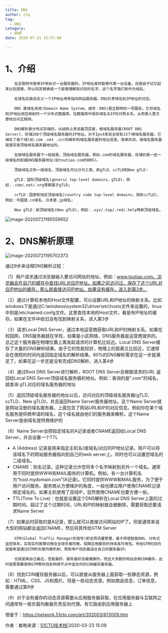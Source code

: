 ```yaml
---
title: DNS
author: ztq
tag:
  - DNS
category:
  - 网络
date: 2020-07-21 15:57:00

---
```


# 1、介绍  

		在互联网中是用IP来标识一台服务器的。IP地址虽然能够代表一台设备，但是由于记忆起来比较困难，所以将其替换成一个能够理解和识别的名字，这个名字我们称作为域名。

		在域名后面会定义一个IP地址用来指向网站服务器。DNS负责域名到IP地址的对应。

		DNS 是域名系统(Domain Name System，缩写：DNS)是互联网的一项服务。它将域名和IP地址相互映射的一个分布式数据库，在数据库中保存域名与IP的对照关系，从而使人更方便地访问互联网。

		DNS解析是分布式存储的，从结构上来说最顶层是，根域名服务器(ROOT DNS Server)，存储260个顶级域名服务器的IP地址。对于Ipv4来说全球有13个根域名服务器，它储存了每个域(如.com .net .cn)的解析和域名服务器的地址信息。简单的说，根域名服务器就是存放顶级域名服务器地址的。

		在根域名服务器下一级就是，顶级域名服务器。例如.com的域名服务器，存储的是一些一级域名的权威DNS服务器地址(如toutiao.com的DNS)。

		顶级域名又称一级域名，顶级域名可以分为三类，即gTLD、ccTLD和New gTLD：

		gTLD：国际顶级域名(generic top-level domains，gTLD)，例如：.com/.net/.org等都属于gTLD;

		ccTLD：国家和地区顶级域名(country code top-level domains，简称ccTLD)，例如：中国是.cn域名，日本是.jp域名;

		New gTLD：新顶级域名(New gTLD)，例如：.xyz/.top/.red/.help等新顶级域名。

![image-20200721195559652](/assets/images/DNS1.png)

# 2、DNS解析原理

![image-20200721195702373](/assets/images/DNS2.png)



通过9步来诠释DNS解析过程：

（1）用户请求通过浏览器输入要访问网站的地址，例如：www.toutiao.com。浏览器会在自己的缓存中查找URL对应IP地址。如果之前访问过，保存了这个URL对应IP地址的缓存，那么就直接访问IP地址。如果没有缓存，进入到第2步。

（2）通过计算机本地的Host文件配置，可以设置URL和IP地址的映射关系。比如windows下是通过C:\windwos\system32\driver\etc\hosts文件来设置的，linux中则是/etc/named.confg文件。这里查找本地的Host文件，看是有IP地址的缓存。如果在文件中依旧没有找到映射关系，进入第3步

（3）请求Local DNS Server，通过本地运营商获取URL和IP的映射关系。如果在校园网，DNS服务器就在学校，如果是小区网络，DNS服务器是运营商提供的。总之这个服务器在物理位置上离发起请求的计算机比较近。Local DNS Server缓存了大量的DNS解析结果。由于它的性能较好，物理上的距离又比较近，它通常会在很短的时间内返回指定域名的解析结果。80%的DNS解析需求在这一步就满足了。如果在这一步还是没有完成DNS解析，进入第4步

（4）通过Root DNS Server进行解析，ROOT DNS Server会根据请求的URL 返回给Local DNS Server顶级域名服务器的地址。例如：查询的是”.com”的域名，就查询 gTL对应的域名服务器的地址

（5）返回顶级域名服务器的地址以后，访问对应的顶级域名服务器(gTLD、ccTLD、New gTLD)，并且返回Name Server服务器地址。这个Name Server就是网站注册的域名服务器，上面包含了网站URL和IP的对应信息。例如你在某个域名服务提供商申请的域名，这个域名就由他们的服务器来解析。这个Name Server是由域名提供商维护的

（6）Name Server会把指定域名的A记录或者CNAME返回给Local DNS Server，并且设置一个TTL

- A (Address) 记录是用来指定主机名(或域名)对应的IP地址记录。用户可以将该域名下的网站服务器指向到自己的web server上。同时也可以设置您域名的二级域名。
- CNAME：别名记录。这种记录允许您将多个名字映射到另外一个域名。通常用于同时提供WWW和MAIL服务的计算机。例如，有一台计算机名为“host.mydomain.com”(A记录)。它同时提供WWW和MAIL服务，为了便于用户访问服务。服务商从方便维护的角度，一般也建议用户使用CNAME记录绑定域名的。如果主机使用了双线IP，显然使用CNAME也要方便一些。
- TTL(Time To Live)：也就是设置这个DNS解析在Local DNS Server上面的过期时间。超过了这个过期时间，URL和IP的映射就会被删除，需要获取还要请求Name Server

（7）如果此时获取的是A记录，那么就可以直接访问网站的IP了。但是通常来说大型的网站都会返回CNAME，然后将其传给GTM Server

		GTM(Global Traffic Manager的简写)即全局流量管理，基于网宿智能DNS、分布式监控体系，实现实时故障切换及全球负载均衡，保障应用服务的持续高可用性。传给GTM的目的就是希望通过GTM的负载均衡机制，帮助用户找到最适合自己的服务器IP。

		也就是离自己最近，性能最好，服务器状态最健康的。而且大多数的网站会做CDN缓存，此时就更需要使用GTM帮你找到网络节点中适合你的CDN缓存服务器。

（8）找到CDN缓存服务器以后，可以直接从服务器上面获取一些静态资源，例如：HTML、CSS、JS和图片。但是一些动态资源，例如商品信息，订单信息，需要通过第9步

（9）对于没有缓存的动态资源需要从应用服务器获取，在应用服务器与互联网之间通常有一层负载均衡器负责反向代理。有它路由到应用服务器上







借鉴于：https://network.51cto.com/art/202003/613009.htm 

作者：崔皓来源：[51CTO技术栈](https://www.toutiao.com/i6807234747488535054/)|2020-03-23 15:08
